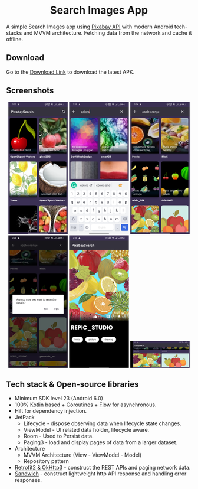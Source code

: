 <h1 align="center">Search Images App</h1>
 
A simple Search Images app using [Pixabay API](https://pixabay.com/api/docs/#api_search_images) with modern Android tech-stacks and MVVM architecture. Fetching data from the network and cache it offline.


## Download
Go to the [Download Link](https://drive.google.com/file/d/1pMLE4lVdZmeNS1OwjRtPZj5nxvb67LRa/view?usp=sharing) to download the latest APK.

## Screenshots
<p align="center">
<img src="/preview/preview0.png" width="32%"/>
<img src="/preview/preview1.png" width="32%"/>
<img src="/preview/preview2.png" width="32%"/>
<img src="/preview/preview3.png" width="32%"/>
<img src="/preview/preview4.png" width="32%"/>
<img src="/preview/preview5.png" width="32%"/>
</p>

## Tech stack & Open-source libraries
- Minimum SDK level 23 (Android 6.0)
- 100% [Kotlin](https://kotlinlang.org/) based + [Coroutines](https://github.com/Kotlin/kotlinx.coroutines) + [Flow](https://kotlin.github.io/kotlinx.coroutines/kotlinx-coroutines-core/kotlinx.coroutines.flow/) for asynchronous.
- Hilt for dependency injection.
- JetPack
  - Lifecycle - dispose observing data when lifecycle state changes.
  - ViewModel - UI related data holder, lifecycle aware.
  - Room - Used to Persist data.
  - Paging3 - load and display pages of data from a larger dataset.
- Architecture
  - MVVM Architecture (View - ViewModel - Model)
  - Repository pattern
- [Retrofit2 & OkHttp3](https://github.com/square/retrofit) - construct the REST APIs and paging network data.
- [Sandwich](https://github.com/skydoves/Sandwich) - construct lightweight http API response and handling error responses.
